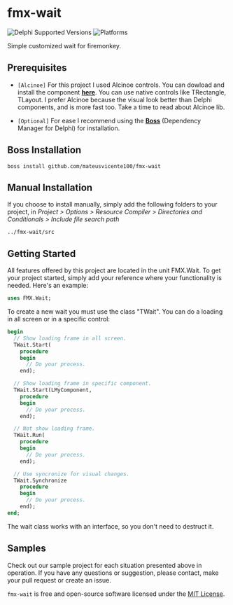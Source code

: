 # fmx-wait
![Delphi Supported Versions](https://img.shields.io/badge/Delphi%20Supported%20Version-10.3%20Rio-blue.svg)
![Platforms](https://img.shields.io/badge/Supported%20platforms-Windows,%20Android%20and%20IOS-red.svg)

Simple customized wait for firemonkey.

## Prerequisites
 * `[Alcinoe]` For this project I used Alcinoe controls. You can dowload and install the component [**here**](https://github.com/Zeus64/alcinoe). You can use native controls like TRectangle, TLayout. I prefer Alcinoe because the visual look better than Delphi components, and is more fast too. Take a time to read about Alcinoe lib.

 * `[Optional]` For ease I recommend using the [**Boss**](https://github.com/HashLoad/boss) (Dependency Manager for Delphi) for installation.
 
 ## Boss Installation
```
boss install github.com/mateusvicente100/fmx-wait
```

## Manual Installation
If you choose to install manually, simply add the following folders to your project, in *Project > Options > Resource Compiler > Directories and Conditionals > Include file search path*
```
../fmx-wait/src
```

## Getting Started
All features offered by this project are located in the unit FMX.Wait. To get your project started, simply add your reference where your functionality is needed. Here's an example:
```pascal
uses FMX.Wait;
```

To create a new wait you must use the class "TWait". You can do a loading in all screen or in a specific control:
```pascal
begin
  // Show loading frame in all screen.
  TWait.Start(
    procedure
    begin
      // Do your process.
    end);

  // Show loading frame in specific component.
  TWait.Start(LMyComponent,
    procedure
    begin
      // Do your process.
    end);

  // Not show loading frame.
  TWait.Run(
    procedure
    begin
      // Do your process.
    end);        

  // Use syncronize for visual changes.
  TWait.Synchronize    
    procedure
    begin
      // Do your process.
    end);        
end;
``` 

The wait class works with an interface, so you don't need to destruct it.

## Samples
Check out our sample project for each situation presented above in operation. If you have any questions or suggestion, please contact, make your pull request or create an issue.

`fmx-wait` is free and open-source software licensed under the [MIT License](https://github.com/mateusvicente100/fmx-wait/blob/master/LICENSE).
